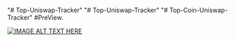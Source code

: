 "# Top-Uniswap-Tracker" 
"# Top-Uniswap-Tracker" 
"# Top-Coin-Uniswap-Tracker" 
#PreView.

[![IMAGE ALT TEXT HERE](https://img.youtube.com/vi/oXE1iV6QTTs/0.jpg)](https://www.youtube.com/watch?v=oXE1iV6QTTs&feature=youtu.be&ab_channel=NatalyNguyen)
